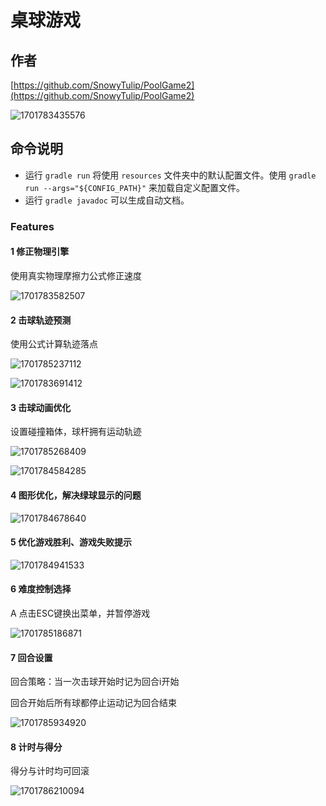 # 桌球游戏

## 作者

[https://github.com/SnowyTulip/PoolGame2](https://github.com/SnowyTulip/PoolGame2)

![1701783435576](https://file+.vscode-resource.vscode-cdn.net/c%3A/Users/pi/Desktop/PoolGame2/Design_Pattern_Assignment_2/image/README/1701783435576.png)

## 命令说明

- 运行 `gradle run` 将使用 `resources` 文件夹中的默认配置文件。使用 `gradle run --args="${CONFIG_PATH}"` 来加载自定义配置文件。
- 运行 `gradle javadoc` 可以生成自动文档。

### Features

#### 1 修正物理引擎

使用真实物理摩擦力公式修正速度

![1701783582507](image/README/1701783582507.png)

#### 2 击球轨迹预测

使用公式计算轨迹落点

![1701785237112](image/README/1701785237112.png)

![1701783691412](image/README/1701783691412.png)

#### 3 击球动画优化

设置碰撞箱体，球杆拥有运动轨迹

![1701785268409](image/README/1701785268409.png)

![1701784584285](image/README/1701784584285.gif)

#### 4 图形优化，解决绿球显示的问题

![1701784678640](image/README/1701784678640.png)

#### 5 优化游戏胜利、游戏失败提示

![1701784941533](image/README/1701784941533.gif)

#### 6 难度控制选择

A 点击ESC键换出菜单，并暂停游戏

![1701785186871](image/README/1701785186871.gif)

#### 7 回合设置

回合策略：当一次击球开始时记为回合i开始

回合开始后所有球都停止运动记为回合结束

![1701785934920](image/README/1701785934920.gif)

#### 8 计时与得分

得分与计时均可回滚

![1701786210094](image/README/1701786210094.gif)
